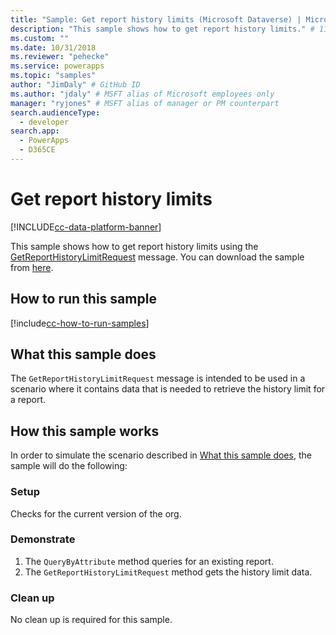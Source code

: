 ```yaml
---
title: "Sample: Get report history limits (Microsoft Dataverse) | Microsoft Docs" # Intent and product brand in a unique string of 43-59 chars including spaces
description: "This sample shows how to get report history limits." # 115-145 characters including spaces. This abstract displays in the search result.
ms.custom: ""
ms.date: 10/31/2018
ms.reviewer: "pehecke"
ms.service: powerapps
ms.topic: "samples"
author: "JimDaly" # GitHub ID
ms.author: "jdaly" # MSFT alias of Microsoft employees only
manager: "ryjones" # MSFT alias of manager or PM counterpart
search.audienceType: 
  - developer
search.app: 
  - PowerApps
  - D365CE
---
```

# Get report history limits

[!INCLUDE[cc-data-platform-banner](../../../../includes/cc-data-platform-banner.md)]

This sample shows how to get report history limits using the [GetReportHistoryLimitRequest](https://docs.microsoft.com/dotnet/api/microsoft.crm.sdk.messages.getreporthistorylimitrequest?view=dynamics-general-ce-9) message. You can download the sample from [here](https://github.com/microsoft/PowerApps-Samples/tree/master/cds/orgsvc/C%23/GetReportHistoryLimit).

## How to run this sample

[!include[cc-how-to-run-samples](../../includes/cc-how-to-run-samples.md)]

## What this sample does

The `GetReportHistoryLimitRequest` message is intended to be used in a scenario where it contains data that is needed to retrieve the history limit for a report.

## How this sample works

In order to simulate the scenario described in [What this sample does](#what-this-sample-does), the sample will do the following:

### Setup

Checks for the current version of the org.

### Demonstrate

1. The `QueryByAttribute` method  queries for an existing report.
2. The `GetReportHistoryLimitRequest` method gets the history limit data.

### Clean up

No clean up is required for this sample.
